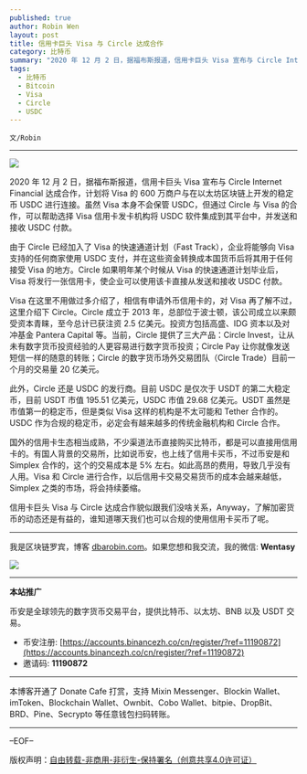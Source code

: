 ```yaml
---
published: true
author: Robin Wen
layout: post
title: 信用卡巨头 Visa 与 Circle 达成合作
category: 比特币
summary: "2020 年 12 月 2 日，据福布斯报道，信用卡巨头 Visa 宣布与 Circle Internet Financial 达成合作，计划将 Visa 的 600 万商户与在以太坊区块链上开发的稳定币 USDC 进行连接。虽然 Visa 本身不会保管 USDC，但通过 Circle 与 Visa 的合作，可以帮助选择 Visa 信用卡发卡机构将 USDC 软件集成到其平台中，并发送和接收 USDC 付款。信用卡巨头 Visa 与 Circle 达成合作貌似跟我们没啥关系，Anyway，了解加密货币的动态还是有益的，谁知道哪天我们也可以合规的使用信用卡买币了呢。"
tags:
  - 比特币
  - Bitcoin
  - Visa
  - Circle
  - USDC
---
```


`文/Robin`

***

![](https://cdn.dbarobin.com/je4i8nz.png)

2020 年 12 月 2 日，据福布斯报道，信用卡巨头 Visa 宣布与 Circle Internet Financial 达成合作，计划将 Visa 的 600 万商户与在以太坊区块链上开发的稳定币 USDC 进行连接。虽然 Visa 本身不会保管 USDC，但通过 Circle 与 Visa 的合作，可以帮助选择 Visa 信用卡发卡机构将 USDC 软件集成到其平台中，并发送和接收 USDC 付款。

由于 Circle 已经加入了 Visa 的快速通道计划（Fast Track），企业将能够向 Visa 支持的任何商家使用 USDC 支付，并在这些资金转换成本国货币后将其用于任何接受 Visa 的地方。Circle 如果明年某个时候从 Visa 的快速通道计划毕业后，Visa 将发行一张信用卡，使企业可以使用该卡直接从发送和接收 USDC 付款。

Visa 在这里不用做过多介绍了，相信有申请外币信用卡的，对 Visa 再了解不过，这里介绍下 Circle。Circle 成立于 2013 年，总部位于波士顿，该公司成立以来颇受资本青睐，至今总计已获注资 2.5 亿美元。投资方包括高盛、IDG 资本以及对冲基金 Pantera Capital 等。当前，Circle 提供了三大产品：Circle Invest，让从未有数字货币投资经验的人更容易进行数字货币投资；Circle Pay 让你就像发送短信一样的随意的转账；Circle 的数字货币场外交易团队（Circle Trade）目前一个月的交易量 20 亿美元。

此外，Circle 还是 USDC 的发行商。目前 USDC 是仅次于 USDT 的第二大稳定币，目前 USDT 市值 195.51 亿美元，USDC 市值 29.68 亿美元。USDT 虽然是市值第一的稳定币，但是类似 Visa 这样的机构是不太可能和 Tether 合作的。USDC 作为合规的稳定币，必定会有越来越多的传统金融机构和 Circle 合作。

国外的信用卡生态相当成熟，不少渠道法币直接购买比特币，都是可以直接用信用卡的。有国人背景的交易所，比如说币安，也上线了信用卡买币，不过币安是和 Simplex 合作的，这个的交易成本是 5% 左右。如此高昂的费用，导致几乎没有人用。Visa 和 Circle 进行合作，以后信用卡交易交易货币的成本会越来越低，Simplex 之类的市场，将会持续萎缩。

信用卡巨头 Visa 与 Circle 达成合作貌似跟我们没啥关系，Anyway，了解加密货币的动态还是有益的，谁知道哪天我们也可以合规的使用信用卡买币了呢。

***

我是区块链罗宾，博客 [dbarobin.com](https://dbarobin.com/)。如果您想和我交流，我的微信: **Wentasy**

![](https://cdn.dbarobin.com/v4yywe2.png)

***

**本站推广**

币安是全球领先的数字货币交易平台，提供比特币、以太坊、BNB 以及 USDT 交易。

* 币安注册: [https://accounts.binancezh.co/cn/register/?ref=11190872](https://accounts.binancezh.co/cn/register/?ref=11190872)
* 邀请码: **11190872**

***

本博客开通了 Donate Cafe 打赏，支持 Mixin Messenger、Blockin Wallet、imToken、Blockchain Wallet、Ownbit、Cobo Wallet、bitpie、DropBit、BRD、Pine、Secrypto 等任意钱包扫码转账。

<center>
    <div class="--donate-button"
         data-button-id="f8b9df0d-af9a-460d-8258-d3f435445075"
    ></div>
</center>

***

–EOF–

版权声明：[自由转载-非商用-非衍生-保持署名（创意共享4.0许可证）](http://creativecommons.org/licenses/by-nc-nd/4.0/deed.zh)
